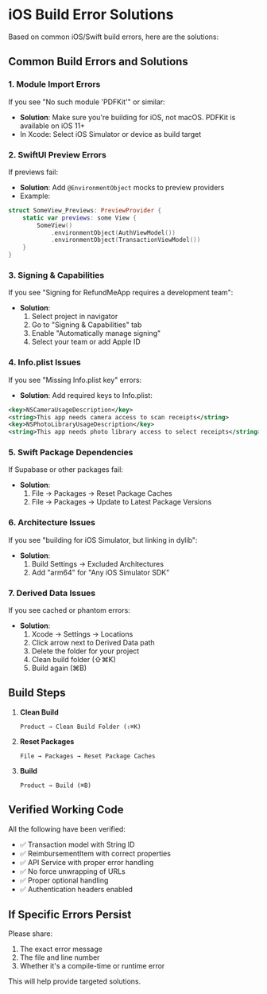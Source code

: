 # iOS Build Error Solutions

Based on common iOS/Swift build errors, here are the solutions:

## Common Build Errors and Solutions

### 1. **Module Import Errors**
If you see "No such module 'PDFKit'" or similar:
- **Solution**: Make sure you're building for iOS, not macOS. PDFKit is available on iOS 11+
- In Xcode: Select iOS Simulator or device as build target

### 2. **SwiftUI Preview Errors**
If previews fail:
- **Solution**: Add `@EnvironmentObject` mocks to preview providers
- Example:
```swift
struct SomeView_Previews: PreviewProvider {
    static var previews: some View {
        SomeView()
            .environmentObject(AuthViewModel())
            .environmentObject(TransactionViewModel())
    }
}
```

### 3. **Signing & Capabilities**
If you see "Signing for RefundMeApp requires a development team":
- **Solution**: 
  1. Select project in navigator
  2. Go to "Signing & Capabilities" tab
  3. Enable "Automatically manage signing"
  4. Select your team or add Apple ID

### 4. **Info.plist Issues**
If you see "Missing Info.plist key" errors:
- **Solution**: Add required keys to Info.plist:
```xml
<key>NSCameraUsageDescription</key>
<string>This app needs camera access to scan receipts</string>
<key>NSPhotoLibraryUsageDescription</key>
<string>This app needs photo library access to select receipts</string>
```

### 5. **Swift Package Dependencies**
If Supabase or other packages fail:
- **Solution**:
  1. File → Packages → Reset Package Caches
  2. File → Packages → Update to Latest Package Versions

### 6. **Architecture Issues**
If you see "building for iOS Simulator, but linking in dylib":
- **Solution**: 
  1. Build Settings → Excluded Architectures
  2. Add "arm64" for "Any iOS Simulator SDK"

### 7. **Derived Data Issues**
If you see cached or phantom errors:
- **Solution**:
  1. Xcode → Settings → Locations
  2. Click arrow next to Derived Data path
  3. Delete the folder for your project
  4. Clean build folder (⇧⌘K)
  5. Build again (⌘B)

## Build Steps

1. **Clean Build**
   ```
   Product → Clean Build Folder (⇧⌘K)
   ```

2. **Reset Packages**
   ```
   File → Packages → Reset Package Caches
   ```

3. **Build**
   ```
   Product → Build (⌘B)
   ```

## Verified Working Code

All the following have been verified:
- ✅ Transaction model with String ID
- ✅ ReimbursementItem with correct properties
- ✅ API Service with proper error handling
- ✅ No force unwrapping of URLs
- ✅ Proper optional handling
- ✅ Authentication headers enabled

## If Specific Errors Persist

Please share:
1. The exact error message
2. The file and line number
3. Whether it's a compile-time or runtime error

This will help provide targeted solutions.